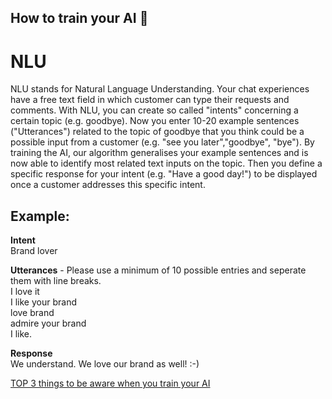 ## How to train your AI :dragon:

# NLU

NLU stands for Natural Language Understanding. Your chat experiences have a free text field in which customer can type their requests and comments. With NLU, you can create so called "intents" concerning a certain topic (e.g. goodbye). Now you enter 10-20 example sentences ("Utterances") related to the topic of goodbye that you think could be a possible input from a customer (e.g. "see you later","goodbye", "bye"). By training the AI, our algorithm generalises your example sentences and is now able to identify most related text inputs on the topic. Then you define a specific response for your intent (e.g. "Have a good day!") to be displayed once a customer addresses this specific intent.    

## Example:   

**Intent**   
Brand lover     

**Utterances** - Please use a minimum of 10 possible entries and seperate them with line breaks.   
I love it   
I like your brand   
love brand     
admire your brand   
I like.  

**Response**    
We understand. We love our brand as well! :-)


[TOP 3 things to be aware when you train your AI](how_to_top3.md)
